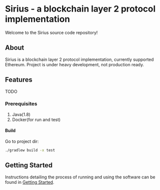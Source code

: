 # Sirius - a blockchain layer 2 protocol implementation

Welcome to the Sirius source code repository! 

## About

Sirius is a blockchain layer 2 protocol implementation, currently supported Ethereum. Project is under heavy development, not production ready.

## Features 

TODO 

### Prerequisites

1. Java(1.8)
2. Docker(for run and test)

#### Build

Go to project dir:

```bash
./gradlew build -x test
```

<a name="gettingstarted"></a>
## Getting Started
Instructions detailing the process of running and using the software can be found in [Getting Started](./docs/gettingstarted.md).

